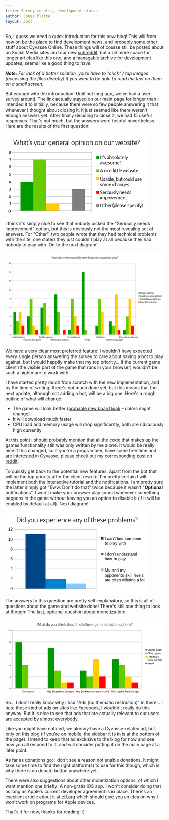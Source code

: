 ```yaml
---
title: Survey results, development status
author: Jonas Platte
layout: post
---
```


So, I guess we need a quick introduction for this new blog! This will from now on be the
place to find development news, and probably some other stuff about Cyvasse Online. These
things will of course still be posted about on Social Media sites and our new
[subreddit][], but a bit more space for longer articles like this one, and a managable
archive for development updates, seems like a good thing to have.

[subreddit]: https://www.reddit.com/r/CyvasseOnline/

*__Note:__ For lack of a better solution, you'll have to "click" / tap images (accessing
the files directly) if you want to be able to read the text on them on a small screen.*

But enough with the introduction! Until not long ago, we've had a user survey around.
The link actually stayed on our main page for longer than I intended it to initially,
because there were so few people answering it that whenever I thought about closing it,
it just seemed like there weren't enough answers yet. After finally deciding to close it,
we had 15 useful responses. That's not much, but the answers were helpful nevertheless.
Here are the results of the first question:

[![What's your general opinion on our website?](/img/survey-1.png)][img1]

[img1]: /img/survey-1.png

<!-- more -->

I think it's simply nice to see that nobody picked the "Seriously needs improvement"
option, but this is obviously not the most revealing set of answers. For "Other", two
people wrote that they had technical problems with the site, one stated they just
couldn't play at all because they had nobody to play with. On to the next diagram!

[![How do these possible new features sound to you?](/img/survey-2.png)][img2]

[img2]: /img/survey-2.png

We have a very clear most preferred feature! I wouldn't have expected every single
person answering the survey to care about having a bot to play against, but I would
happily make that my top priority... If the current game client (the visible part of the
game that runs in your browser) wouldn't be such a nightmare to work with.

I have started pretty much from scratch with the new implementation, and by the time of
writing, there's not much done yet, but this means that the next update, although not
adding a bot, will be a big one. Here's a rough outline of what will change:

* The game will look better ([probable new board look][NewBoard] – colors might change)
* It will download much faster
* CPU load and memory usage will drop significantly, both are ridiculously high currently

At this point I should probably mention that all the code that makes up the games
functionality still was only written by me alone. It would be really nice if this
changed, so if you're a programmer, have some free time and are interested in Cyvasse,
please check out my corresponding [post on reddit][].

[NewBoard]: /img/board.svg
[post on reddit]: https://www.reddit.com/r/CyvasseOnline/comments/3jaqd0/help_wanted/

To quickly get back to the potential new features: Apart from the bot that will be the
top priority after the client rewrite, I'm pretty certain I will implement both the
interactive tutorial and the notifications. I am pretty sure the latter simply got "Eww.
Don't do that" twice because it wasn't "**Optional** notifications". I won't make your
browser play sound whenever something happens in the game without leaving you an option
to disable it (if it will be enabled by default at all). Next diagram!

[![Did you experience any of these problems?](/img/survey-3.png)][img3]

[img3]: /img/survey-3.png

The answers to this question are pretty self-explanatory, so this is all of questions
about the game and website done! There's still one thing to look at though: The last,
optional question about monetization:

[![What do you think about the following monetization options?](/img/survey-4.png)][img4]

[img4]: /img/survey-4.png

So... I don't really know why I had "Ads (no thematic restriction)" in there... I hate
these kind of ads on sites like Facebook, I wouldn't really do this anyway. But it is
nice to see that ads that are actually relevant to our users are accepted by almost
everybody.

Like you might have noticed, we already have a Cyvasse-related ad, but only on this blog
(if you're on mobile, the sidebar it is in is at the bottom of the page). I intend to
keep that ad exclusive to the blog for now and see how you all respond to it, and will
consider putting it on the main page at a later point.

As far as donations go: I don't see a reason not enable donations. It might take some
time to find the right platform(s) to use for this though, which is why there is no
donate button anywhere yet.

There were also suggestions about other monetization options, of which I want mention one
briefly: A non-gratis iOS app. I won't consider doing that as long as Apple's current
developer agreement is in place. There's an excellent article about it at [eff.org][x]
which should give you an idea on why I won't work on programs for Apple devices.

[x]: https://www.eff.org/deeplinks/2010/03/iphone-developer-program-license-agreement-all

That's it for now, thanks for reading! :)
